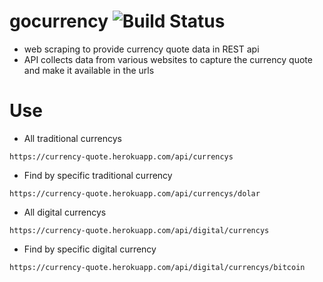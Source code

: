 # gocurrency ![Build Status](https://travis-ci.org/msalcantara/currency-quote-api.svg?branch=master)
- web scraping to provide currency quote data in REST api
- API collects data from various websites to capture the currency quote and make it available in the urls

# Use

- All traditional currencys

```https://currency-quote.herokuapp.com/api/currencys``` 

- Find by specific traditional currency

```https://currency-quote.herokuapp.com/api/currencys/dolar``` 


- All digital currencys

```https://currency-quote.herokuapp.com/api/digital/currencys``` 

- Find by specific digital currency

```https://currency-quote.herokuapp.com/api/digital/currencys/bitcoin``` 